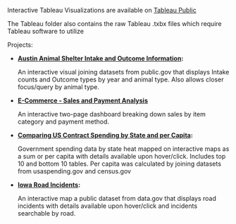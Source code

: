 Interactive Tableau Visualizations are available on [Tableau Public](https://public.tableau.com/app/profile/paul.garceau/vizzes)

The Tableau folder also contains the raw Tableau .txbx files which require Tableau software to utilize

Projects:

  

  - **[Austin Animal Shelter Intake and Outcome Information](https://public.tableau.com/app/profile/paul.garceau/viz/AustinAnimalCenter_17510564259070/AustinAnimalCenterIntakeandOutcomeInformation):**


	An interactive visual joining datasets from public.gov that displays Intake counts and Outcome types by year and animal type. Also allows closer focus/query by animal type.



  - **[E-Commerce - Sales and Payment Analysis](https://public.tableau.com/app/profile/paul.garceau/viz/E-Commerce-SalesAndPaymentAnalysis/SalesCategoryAnalysis)**


	An interactive two-page dashboard breaking down sales by item category and payment method.



  - **[Comparing US Contract Spending by State and per Capita](https://public.tableau.com/app/profile/paul.garceau/viz/ComparingU_S_ContractbyStatevs_PerCapita/ComparingUSContractSpending2018-2023):** 


	Government spending data by state heat mapped on interactive maps as a sum or per capita with details available upon hover/click. 
	Includes top 10 and bottom 10 tables. Per capita was calculated by joining datasets from usaspending.gov and census.gov



  - **[Iowa Road Incidents](https://public.tableau.com/app/profile/paul.garceau/viz/IowaRoadIncidents/MainView):**
 

	An interactive map a public dataset from data.gov that displays road incidents with details available upon hover/click and incidents searchable by road.

